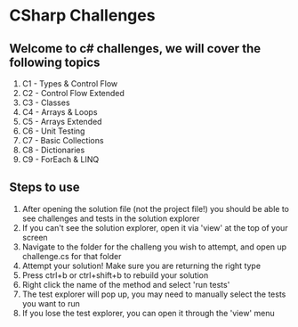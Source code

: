# CSharp Challenges

## Welcome to c# challenges, we will cover the following topics

1. C1 - Types & Control Flow
2. C2 - Control Flow Extended
3. C3 - Classes
4. C4 - Arrays & Loops
5. C5 - Arrays Extended
6. C6 - Unit Testing
7. C7 - Basic Collections
8. C8 - Dictionaries
9. C9 - ForEach & LINQ

## Steps to use

1. After opening the solution file (not the project file!) you should be able to see challenges and tests in the solution explorer
2. If you can't see the solution explorer, open it via 'view' at the top of your screen
3. Navigate to the folder for the challeng you wish to attempt, and open up challenge.cs for that folder
4. Attempt your solution! Make sure you are returning the right type
5. Press ctrl+b or ctrl+shift+b to rebuild your solution
6. Right click the name of the method and select 'run tests'
7. The test explorer will pop up, you may need to manually select the tests you want to run
8. If you lose the test explorer, you can open it through the 'view' menu
